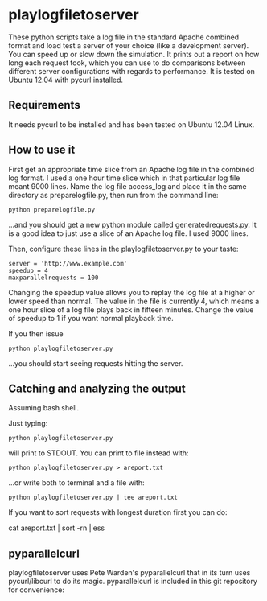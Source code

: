 playlogfiletoserver
===================

These python scripts take a log file in the standard Apache combined format and load test a server of your choice (like a development server). You can speed up or slow down the simulation. It prints out a report on how long each request took, which you can use to do comparisons between different server configurations with regards to performance. It is tested on Ubuntu 12.04 with pycurl installed.

## Requirements
It needs pycurl to be installed and has been tested on Ubuntu 12.04 Linux.


## How to use it

First get an appropriate time slice from an Apache log file in the combined log format. I used a one hour time slice which in that particular log file meant 9000 lines. Name the log file access_log and place it in the same directory as preparelogfile.py, then run from the command line:
    
```
python preparelogfile.py
```

...and you should get a new python module called generatedrequests.py. It is a good idea to just use a slice of an Apache log file. I used 9000 lines.

Then, configure these lines in the playlogfiletoserver.py to your taste:
    
```
server = 'http://www.example.com'
speedup = 4
maxparallelrequests = 100
```

Changing the speedup value allows you to replay the log file at a higher or lower speed than normal. The value in the file is currently 4, which means a one hour slice of a log file plays back in fifteen minutes. Change the value of speedup to 1 if you want normal playback time.

If you then issue

```
python playlogfiletoserver.py
```

...you should start seeing requests hitting the server.

## Catching and analyzing the output

Assuming bash shell.

Just typing:

```
python playlogfiletoserver.py
```

will print to STDOUT. You can print to file instead with:
    
```
python playlogfiletoserver.py > areport.txt
```

...or write both to terminal and a file with:
    
```
python playlogfiletoserver.py | tee areport.txt
```

If you want to sort requests with longest duration first you can do:
    
cat areport.txt | sort -rn |less


## pyparallelcurl
playlogfiletoserver uses Pete Warden's pyparallelcurl that in its turn uses pycurl/libcurl to do its magic. pyparallelcurl is included in this git repository for convenience:








